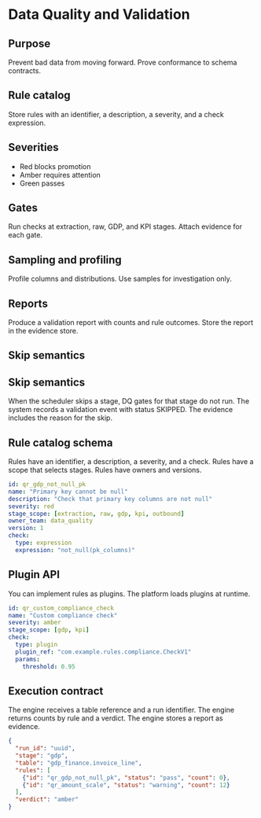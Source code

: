 # Data Quality and Validation

## Purpose
Prevent bad data from moving forward.
Prove conformance to schema contracts.

## Rule catalog
Store rules with an identifier, a description, a severity, and a check expression.

## Severities
- Red blocks promotion
- Amber requires attention
- Green passes

## Gates
Run checks at extraction, raw, GDP, and KPI stages.
Attach evidence for each gate.

## Sampling and profiling
Profile columns and distributions.
Use samples for investigation only.

## Reports
Produce a validation report with counts and rule outcomes.
Store the report in the evidence store.


## Skip semantics

## Skip semantics
When the scheduler skips a stage, DQ gates for that stage do not run.
The system records a validation event with status SKIPPED.
The evidence includes the reason for the skip.


## Rule catalog schema

Rules have an identifier, a description, a severity, and a check.
Rules have a scope that selects stages.
Rules have owners and versions.

```yaml
id: qr_gdp_not_null_pk
name: "Primary key cannot be null"
description: "Check that primary key columns are not null"
severity: red
stage_scope: [extraction, raw, gdp, kpi, outbound]
owner_team: data_quality
version: 1
check:
  type: expression
  expression: "not_null(pk_columns)"
```

## Plugin API

You can implement rules as plugins.
The platform loads plugins at runtime.

```yaml
id: qr_custom_compliance_check
name: "Custom compliance check"
severity: amber
stage_scope: [gdp, kpi]
check:
  type: plugin
  plugin_ref: "com.example.rules.compliance.CheckV1"
  params:
    threshold: 0.95
```

## Execution contract

The engine receives a table reference and a run identifier.
The engine returns counts by rule and a verdict.
The engine stores a report as evidence.

```json
{
  "run_id": "uuid",
  "stage": "gdp",
  "table": "gdp_finance.invoice_line",
  "rules": [
    {"id": "qr_gdp_not_null_pk", "status": "pass", "count": 0},
    {"id": "qr_amount_scale", "status": "warning", "count": 12}
  ],
  "verdict": "amber"
}
```
